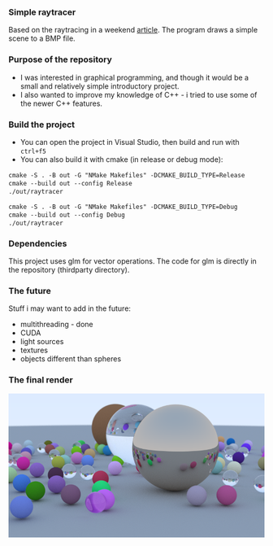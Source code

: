 ### Simple raytracer
Based on the raytracing in a weekend [article](https://raytracing.github.io/books/RayTracingInOneWeekend.html). The program draws a simple scene to a BMP file.

### Purpose of the repository
* I was interested in graphical programming, and though it would be a small and relatively simple introductory project.
* I also wanted to improve my knowledge of C++ - i tried to use some of the newer C++ features.

### Build the project
* You can open the project in Visual Studio, then build and run with `ctrl+f5`
* You can also build it with cmake (in release or debug mode):
```
cmake -S . -B out -G "NMake Makefiles" -DCMAKE_BUILD_TYPE=Release
cmake --build out --config Release
./out/raytracer
```

```
cmake -S . -B out -G "NMake Makefiles" -DCMAKE_BUILD_TYPE=Debug
cmake --build out --config Debug
./out/raytracer
```

### Dependencies
This project uses glm for vector operations. The code for glm is directly in the repository (thirdparty directory).

### The future
Stuff i may want to add in the future:
* multithreading - done
* CUDA
* light sources
* textures
* objects different than spheres

### The final render
![render so far](output.bmp)
